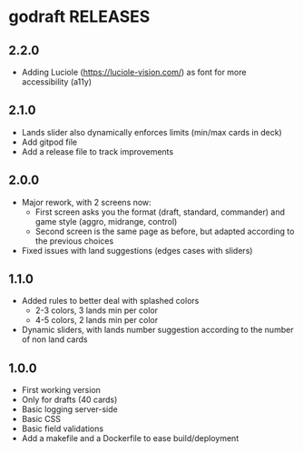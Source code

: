 # godraft RELEASES

## 2.2.0

* Adding Luciole (https://luciole-vision.com/) as font for more accessibility (a11y)

## 2.1.0

* Lands slider also dynamically enforces limits (min/max cards in deck)
* Add gitpod file
* Add a release file to track improvements

## 2.0.0

* Major rework, with 2 screens now:
  * First screen asks you the format (draft, standard, commander) and game style (aggro, midrange, control)
  * Second screen is the same page as before, but adapted according to the previous choices
* Fixed issues with land suggestions (edges cases with sliders)

## 1.1.0

* Added rules to better deal with splashed colors
  * 2-3 colors, 3 lands min per color
  * 4-5 colors, 2 lands min per color
* Dynamic sliders, with lands number suggestion according to the number of non land cards

## 1.0.0

* First working version
* Only for drafts (40 cards)
* Basic logging server-side
* Basic CSS
* Basic field validations
* Add a makefile and a Dockerfile to ease build/deployment
